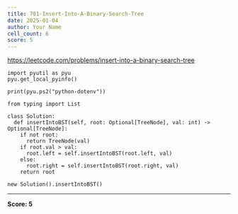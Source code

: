 ```yaml
---
title: 701-Insert-Into-A-Binary-Search-Tree
date: 2025-01-04
author: Your Name
cell_count: 6
score: 5
---
```


https://leetcode.com/problems/insert-into-a-binary-search-tree


```
import pyutil as pyu
pyu.get_local_pyinfo()
```


```
print(pyu.ps2("python-dotenv"))
```


```
from typing import List
```


```
class Solution:
  def insertIntoBST(self, root: Optional[TreeNode], val: int) -> Optional[TreeNode]:
    if not root:
      return TreeNode(val)
    if root.val > val:
      root.left = self.insertIntoBST(root.left, val)
    else:
      root.right = self.insertIntoBST(root.right, val)
    return root
```


```
new Solution().insertIntoBST()
```


---
**Score: 5**
